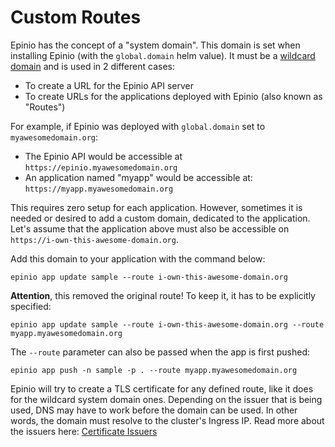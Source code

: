 # Custom Routes

Epinio has the concept of a "system domain". This domain is set when installing
Epinio (with the `global.domain` helm value). It must be a [wildcard domain](https://en.wikipedia.org/wiki/Wildcard_DNS_record) and is used in 2 different cases:

- To create a URL for the Epinio API server
- To create URLs for the applications deployed with Epinio (also known as "Routes")

For example, if Epinio was deployed with `global.domain` set to `myawesomedomain.org`:

- The Epinio API would be accessible at `https://epinio.myawesomedomain.org`
- An application named "myapp" would be accessible at: `https://myapp.myawesomedomain.org`

This requires zero setup for each application. However, sometimes it is needed or desired to add
a custom domain, dedicated to the application. Let's assume that the application
above must also be accessible on `https://i-own-this-awesome-domain.org`. 

Add this domain to your application with the command below:

```
epinio app update sample --route i-own-this-awesome-domain.org
```

__Attention__, this removed the original route! To keep it, it has to be explicitly specified:

```
epinio app update sample --route i-own-this-awesome-domain.org --route myapp.myawesomedomain.org
```

The `--route` parameter can also be passed when the app is first pushed:

```
epinio app push -n sample -p . --route myapp.myawesomedomain.org
```

Epinio will try to create a TLS certificate for any defined route, like it does
for the wildcard system domain ones. Depending on the issuer that is being used,
DNS may have to work before the domain can be used. In other words, the domain must
resolve to the cluster's Ingress IP. Read more about the issuers here: [Certificate Issuers](./certificate_issuers.md)
